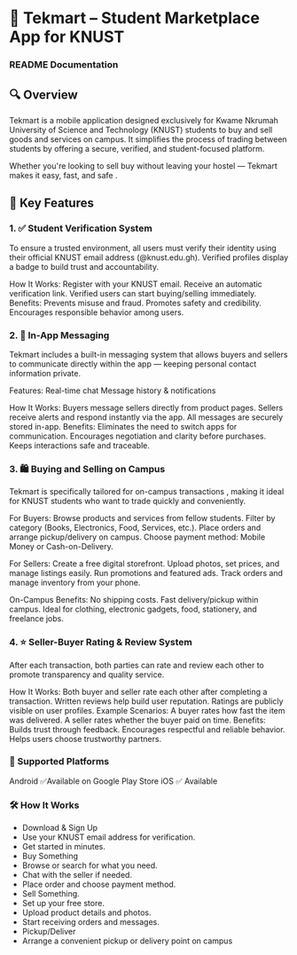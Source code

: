 # 📱 Tekmart – Student Marketplace App for KNUST
### README Documentation

## 🔍 Overview
Tekmart is a mobile application designed exclusively for Kwame Nkrumah University of Science and Technology (KNUST) students to buy and sell goods and services on campus. It simplifies the process of trading between students by offering a secure, verified, and student-focused platform.

Whether you're looking to sell buy without leaving your hostel — Tekmart makes it easy, fast, and safe .


## 🔐 Key Features
### 1. ✅ Student Verification System
To ensure a trusted environment, all users must verify their identity using their official KNUST email address (@knust.edu.gh). Verified profiles display a badge to build trust and accountability.

How It Works:
Register with your KNUST email.
Receive an automatic verification link.
Verified users can start buying/selling immediately.
Benefits:
Prevents misuse and fraud.
Promotes safety and credibility.
Encourages responsible behavior among users.

### 2. 💬 In-App Messaging
Tekmart includes a built-in messaging system that allows buyers and sellers to communicate directly within the app — keeping personal contact information private.

Features:
Real-time chat
Message history & notifications

How It Works:
Buyers message sellers directly from product pages.
Sellers receive alerts and respond instantly via the app.
All messages are securely stored in-app.
Benefits:
Eliminates the need to switch apps for communication.
Encourages negotiation and clarity before purchases.
Keeps interactions safe and traceable.

### 3. 🛍️ Buying and Selling on Campus
Tekmart is specifically tailored for on-campus transactions , making it ideal for KNUST students who want to trade quickly and conveniently.

For Buyers:
Browse products and services from fellow students.
Filter by category (Books, Electronics, Food, Services, etc.).
Place orders and arrange pickup/delivery on campus.
Choose payment method: Mobile Money or Cash-on-Delivery.

For Sellers:
Create a free digital storefront.
Upload photos, set prices, and manage listings easily.
Run promotions and featured ads.
Track orders and manage inventory from your phone.

On-Campus Benefits:
No shipping costs.
Fast delivery/pickup within campus.
Ideal for clothing, electronic gadgets, food, stationery, and freelance jobs.

### 4. ⭐ Seller-Buyer Rating & Review System
After each transaction, both parties can rate and review each other to promote transparency and quality service.

How It Works:
Both buyer and seller rate each other after completing a transaction.
Written reviews help build user reputation.
Ratings are publicly visible on user profiles.
Example Scenarios:
A buyer rates how fast the item was delivered.
A seller rates whether the buyer paid on time.
Benefits:
Builds trust through feedback.
Encourages respectful and reliable behavior.
Helps users choose trustworthy partners.

### 📲 Supported Platforms
Android
✅Available on Google Play Store
iOS
✅ Available

### 🛠️ How It Works
- Download & Sign Up
- Use your KNUST email address for verification.
- Get started in minutes.
- Buy Something
- Browse or search for what you need. 
- Chat with the seller if needed. 
- Place order and choose payment method. 
- Sell Something. 
- Set up your free store.
- Upload product details and photos.
- Start receiving orders and messages.
- Pickup/Deliver
- Arrange a convenient pickup or delivery point on campus
